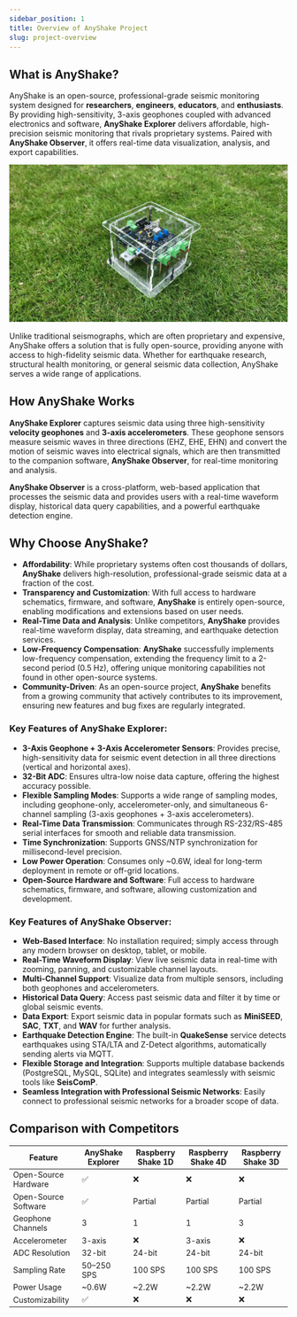 ```yaml
---
sidebar_position: 1
title: Overview of AnyShake Project
slug: project-overview
---
```


## What is AnyShake?

AnyShake is an open-source, professional-grade seismic monitoring system designed for **researchers**, **engineers**, **educators**, and **enthusiasts**. By providing high-sensitivity, 3-axis geophones coupled with advanced electronics and software, **AnyShake Explorer** delivers affordable, high-precision seismic monitoring that rivals proprietary systems. Paired with **AnyShake Observer**, it offers real-time data visualization, analysis, and export capabilities.

![Explorer in reality](img/explorer-in-reality.webp)

Unlike traditional seismographs, which are often proprietary and expensive, AnyShake offers a solution that is fully open-source, providing anyone with access to high-fidelity seismic data. Whether for earthquake research, structural health monitoring, or general seismic data collection, AnyShake serves a wide range of applications.

## How AnyShake Works

**AnyShake Explorer** captures seismic data using three high-sensitivity **velocity geophones** and **3-axis accelerometers**. These geophone sensors measure seismic waves in three directions (EHZ, EHE, EHN) and convert the motion of seismic waves into electrical signals, which are then transmitted to the companion software, **AnyShake Observer**, for real-time monitoring and analysis.

**AnyShake Observer** is a cross-platform, web-based application that processes the seismic data and provides users with a real-time waveform display, historical data query capabilities, and a powerful earthquake detection engine.

## Why Choose AnyShake?

- **Affordability**: While proprietary systems often cost thousands of dollars, **AnyShake** delivers high-resolution, professional-grade seismic data at a fraction of the cost.
- **Transparency and Customization**: With full access to hardware schematics, firmware, and software, **AnyShake** is entirely open-source, enabling modifications and extensions based on user needs.
- **Real-Time Data and Analysis**: Unlike competitors, **AnyShake** provides real-time waveform display, data streaming, and earthquake detection services.
- **Low-Frequency Compensation**: **AnyShake** successfully implements low-frequency compensation, extending the frequency limit to a 2-second period (0.5 Hz), offering unique monitoring capabilities not found in other open-source systems.
- **Community-Driven**: As an open-source project, **AnyShake** benefits from a growing community that actively contributes to its improvement, ensuring new features and bug fixes are regularly integrated.

### Key Features of AnyShake Explorer:

- **3-Axis Geophone + 3-Axis Accelerometer Sensors**: Provides precise, high-sensitivity data for seismic event detection in all three directions (vertical and horizontal axes).
- **32-Bit ADC**: Ensures ultra-low noise data capture, offering the highest accuracy possible.
- **Flexible Sampling Modes**: Supports a wide range of sampling modes, including geophone-only, accelerometer-only, and simultaneous 6-channel sampling (3-axis geophones + 3-axis accelerometers).
- **Real-Time Data Transmission**: Communicates through RS-232/RS-485 serial interfaces for smooth and reliable data transmission.
- **Time Synchronization**: Supports GNSS/NTP synchronization for millisecond-level precision.
- **Low Power Operation**: Consumes only \~0.6W, ideal for long-term deployment in remote or off-grid locations.
- **Open-Source Hardware and Software**: Full access to hardware schematics, firmware, and software, allowing customization and development.

### Key Features of AnyShake Observer:

- **Web-Based Interface**: No installation required; simply access through any modern browser on desktop, tablet, or mobile.
- **Real-Time Waveform Display**: View live seismic data in real-time with zooming, panning, and customizable channel layouts.
- **Multi-Channel Support**: Visualize data from multiple sensors, including both geophones and accelerometers.
- **Historical Data Query**: Access past seismic data and filter it by time or global seismic events.
- **Data Export**: Export seismic data in popular formats such as **MiniSEED**, **SAC**, **TXT**, and **WAV** for further analysis.
- **Earthquake Detection Engine**: The built-in **QuakeSense** service detects earthquakes using STA/LTA and Z-Detect algorithms, automatically sending alerts via MQTT.
- **Flexible Storage and Integration**: Supports multiple database backends (PostgreSQL, MySQL, SQLite) and integrates seamlessly with seismic tools like **SeisComP**.
- **Seamless Integration with Professional Seismic Networks**: Easily connect to professional seismic networks for a broader scope of data.

## Comparison with Competitors

| Feature              | **AnyShake Explorer** | Raspberry Shake 1D | Raspberry Shake 4D | Raspberry Shake 3D |
| -------------------- | --------------------- | ------------------ | ------------------ | ------------------ |
| Open-Source Hardware | ✅                    | ❌                 | ❌                 | ❌                 |
| Open-Source Software | ✅                    | Partial            | Partial            | Partial            |
| Geophone Channels    | 3                     | 1                  | 1                  | 3                  |
| Accelerometer        | 3-axis                | ❌                 | 3-axis             | ❌                 |
| ADC Resolution       | 32-bit                | 24-bit             | 24-bit             | 24-bit             |
| Sampling Rate        | 50–250 SPS            | 100 SPS            | 100 SPS            | 100 SPS            |
| Power Usage          | ~0.6W                 | ~2.2W              | ~2.2W              | ~2.2W              |
| Customizability      | ✅                    | ❌                 | ❌                 | ❌                 |
